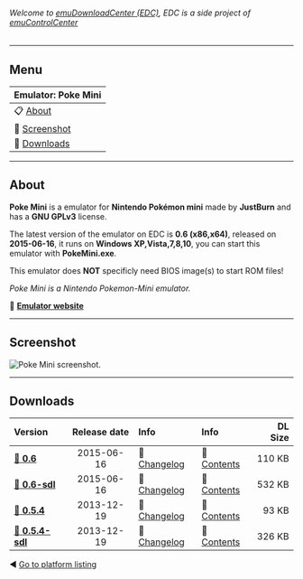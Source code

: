 ###### Welcome to [emuDownloadCenter (EDC)](https://github.com/PhoenixInteractiveNL/emuDownloadCenter/wiki/), EDC is a side project of [emuControlCenter](https://github.com/PhoenixInteractiveNL/emuControlCenter/wiki/)
***
## Menu
| **Emulator: Poke Mini** |
|:---------|
| :clipboard: [About](#about) |
| :sunrise: [Screenshot](#screenshot) |
| :floppy_disk: [Downloads](#downloads) |
***
## About
**Poke Mini** is a emulator for **Nintendo Pokémon mini** made by **JustBurn** and has a **GNU GPLv3** license.

The latest version of the emulator on EDC is **0.6 (x86,x64)**, released on **2015-06-16**, it runs on **Windows XP,Vista,7,8,10**, you can start this emulator with **PokeMini.exe**.

This emulator does **NOT** specificly need BIOS image(s) to start ROM files!

_Poke Mini is a Nintendo Pokemon-Mini emulator._

:link: [**Emulator website**](http://sourceforge.net/projects/pokemini/)
***
## Screenshot
![](https://raw.githubusercontent.com/PhoenixInteractiveNL/emuDownloadCenter/master/hooks/pokemini/screen.jpg "Poke Mini screenshot.")
***
## Downloads
| Version  | Release date  | Info       | Info       | DL Size    |
|:---------|:-------------:|:-----------|:-----------|-----------:|
| [:floppy_disk: **0.6**](https://github.com/PhoenixInteractiveNL/edc-repo0005/raw/master/pokemini/0.6.7z) | 2015-06-16 | :page_facing_up: [Changelog](https://github.com/PhoenixInteractiveNL/edc-repo0005/blob/master/pokemini/0.6_changelog.txt) | :mag_right: [Contents](https://github.com/PhoenixInteractiveNL/edc-repo0005/blob/master/pokemini/0.6_contents.txt) | 110 KB |
| [:floppy_disk: **0.6-sdl**](https://github.com/PhoenixInteractiveNL/edc-repo0005/raw/master/pokemini/0.6-sdl.7z) | 2015-06-16 | :page_facing_up: [Changelog](https://github.com/PhoenixInteractiveNL/edc-repo0005/blob/master/pokemini/0.6-sdl_changelog.txt) | :mag_right: [Contents](https://github.com/PhoenixInteractiveNL/edc-repo0005/blob/master/pokemini/0.6-sdl_contents.txt) | 532 KB |
| [:floppy_disk: **0.5.4**](https://github.com/PhoenixInteractiveNL/edc-repo0005/raw/master/pokemini/0.5.4.7z) | 2013-12-19 | :page_facing_up: [Changelog](https://github.com/PhoenixInteractiveNL/edc-repo0005/blob/master/pokemini/0.5.4_changelog.txt) | :mag_right: [Contents](https://github.com/PhoenixInteractiveNL/edc-repo0005/blob/master/pokemini/0.5.4_contents.txt) | 93 KB |
| [:floppy_disk: **0.5.4-sdl**](https://github.com/PhoenixInteractiveNL/edc-repo0005/raw/master/pokemini/0.5.4-sdl.7z) | 2013-12-19 | :page_facing_up: [Changelog](https://github.com/PhoenixInteractiveNL/edc-repo0005/blob/master/pokemini/0.5.4-sdl_changelog.txt) | :mag_right: [Contents](https://github.com/PhoenixInteractiveNL/edc-repo0005/blob/master/pokemini/0.5.4-sdl_contents.txt) | 326 KB |

:arrow_backward: [Go to platform listing](https://github.com/PhoenixInteractiveNL/emuDownloadCenter/wiki/EDC-Platform-List)
